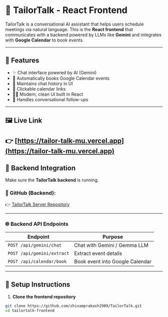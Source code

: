 # 🤖 TailorTalk - React Frontend

TailorTalk is a conversational AI assistant that helps users schedule meetings via natural language. This is the **React frontend** that communicates with a backend powered by LLMs like **Gemini** and integrates with **Google Calendar** to book events.

---

## 🚀 Features

- ✨ Chat interface powered by AI (Gemini)
- 📅 Automatically books Google Calendar events
- 🧠 Maintains chat history in UI
- 🔗 Clickable calendar links
- 🧑‍💻 Modern, clean UI built in React
- 💬 Handles conversational follow-ups

---

## 🖼️ Live Link

## **👉 [https://tailor-talk-mu.vercel.app](https://tailor-talk-mu.vercel.app)**

## 🧩 Backend Integration

Make sure the **TailorTalk backend** is running.

### 🔗 GitHub (Backend):

👉 [TailorTalk Server Repository](https://github.com/shivamprakash2909/TailorTalk-Server)

---

### 🌐 Backend API Endpoints

| Endpoint                   | Purpose                         |
| -------------------------- | ------------------------------- |
| `POST /api/gemini/chat`    | Chat with Gemini / Gemma LLM    |
| `POST /api/gemini/extract` | Extract event details           |
| `POST /api/calendar/book`  | Book event into Google Calendar |

---

## 🔧 Setup Instructions

1. **Clone the frontend repository**

```bash
git clone https://github.com/shivamprakash2909/TailorTalk.git
cd tailortalk-frontend
```
